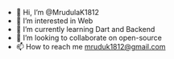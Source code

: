 - 👋 Hi, I’m @MrudulaK1812
- 👀 I’m interested in Web 
- 🌱 I’m currently learning Dart and Backend 
- 💞️ I’m looking to collaborate on open-source  
- 📫 How to reach me mruduk1812@gmail.com

<!---
MrudulaK1812/MrudulaK1812 is a ✨ special ✨ repository because its `README.md` (this file) appears on your GitHub profile.
You can click the Preview link to take a look at your changes.
--->

